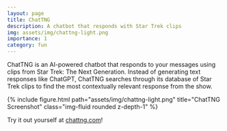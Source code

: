 ```yaml
---
layout: page
title: ChatTNG
description: A chatbot that responds with Star Trek clips
img: assets/img/chattng-light.png
importance: 1
category: fun
---
```


<style>
[data-theme='dark'] .dark-mode-logo {
    display: block;
}
[data-theme='dark'] .light-mode-logo {
    display: none;
}
.dark-mode-logo {
    display: none;
}
.light-mode-logo {
    display: block;
}
.post-content figure picture {
    background-color: #1C1C1D !important;
    display: block;
}
</style>

ChatTNG is an AI-powered chatbot that responds to your messages using clips from Star Trek: The Next Generation. Instead of generating text responses like ChatGPT, ChatTNG searches through its database of Star Trek clips to find the most contextually relevant response from the show.

<div class="row">
    <div class="col-sm mt-3 mt-md-0">
        <div class="light-mode-logo">
            {% include figure.html path="assets/img/chattng-light.png" title="ChatTNG Screenshot" class="img-fluid rounded z-depth-1" %}
        </div>
        <div class="dark-mode-logo">
            {% include figure.html path="assets/img/chattng-dark.png" title="ChatTNG Screenshot" class="img-fluid rounded z-depth-1" %}
        </div>
    </div>
</div>

Try it out yourself at [chattng.com](https://www.chattng.com)! 